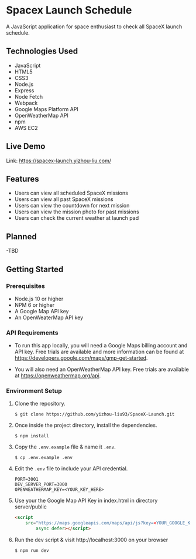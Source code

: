 # Spacex Launch Schedule

A JavaScript application for space enthusiast to check all SpaceX launch schedule.

## Technologies Used

- JavaScript
- HTML5
- CSS3
- Node.js
- Express
- Node Fetch
- Webpack
- Google Maps Platform API
- OpenWeatherMap API
- npm
- AWS EC2

## Live Demo

Link: https://spacex-launch.yizhou-liu.com/

## Features

- Users can view all scheduled SpaceX missions
- Users can view all past SpaceX missions
- Users can view the countdown for next mission
- Users can view the mission photo for past missions
- Users can check the current weather at launch pad

## Planned
-TBD

## Getting Started

### Prerequisites
* Node.js 10 or higher
* NPM 6 or higher
* A Google Map API key
* An OpenWeaterMap API key

### API Requirements
* To run this app locally, you will need a Google Maps billing account and API key. Free trials are available and more information can be found at https://developers.google.com/maps/gmp-get-started.

* You will also need an OpenWeatherMap API key. Free trials are available at https://openweathermap.org/api.


### Environment Setup

1. Clone the repository.
    ```shell
    $ git clone https://github.com/yizhou-liu93/SpaceX-Launch.git
    ```
2. Once inside the project directory, install the dependencies.
    ```shell
    $ npm install
    ```
3. Copy the `.env.example` file & name it `.env`.
    ```shell
    $ cp .env.example .env
    ```
4. Edit the `.env` file to include your API credential.
    ```
    PORT=3001
    DEV_SERVER_PORT=3000
    OPENWEATHERMAP_KEY=<YOUR_KEY_HERE>

    ```
5. Use your the Google Map API Key in index.html in directory server/public   
    ```html
    <script
        src="https://maps.googleapis.com/maps/api/js?key=<YOUR_GOOGLE_KEY>&callback=myLib.init" 
            async defer></script>

    ```

6. Run the dev script & visit http://localhost:3000 on your browser
    ```shell
    $ npm run dev
    ```
